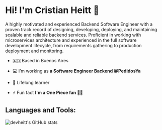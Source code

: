 # Hi! I'm Cristian Heitt 👋

A highly motivated and experienced Backend Software Engineer with a proven track record of designing, developing, deploying, and maintaining scalable and reliable backend services. Proficient in working with microservices architecture and experienced in the full software development lifecycle, from requirements gathering to production deployment and monitoring. 

- 🇦🇷 Based in Buenos Aires

- 💻 I’m working as **a Software Engineer Backend @PedidosYa**

- 🌱 Lifelong learner

- ⚡ Fun fact **I'm a One Piece fan 🏴‍☠️**

## Languages and Tools:

![devheitt's GitHub stats](https://github-readme-stats.vercel.app/api?username=devheitt&show_icons=true&theme=prussian)
